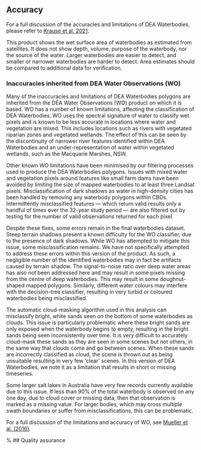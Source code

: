 ## Accuracy

For a full discussion of the accuracies and limitations of DEA Waterbodies, please refer to [Krause et al. 2021](https://doi.org/10.3390/rs13081437). 

This product shows the wet surface area of waterbodies as estimated from satellites. It does not show depth, volume, purpose of the waterbody, nor the source of the water. Larger waterbodies are easier to detect, and smaller or narrower waterbodies are harder to detect. Area estimates should be compared to additional data for verification.  

### Inaccuracies inherited from DEA Water Observations (WO)

Many of the inaccuracies and limitations of DEA Waterbodies polygons are inherited from the DEA Water Observations (WO) product on which it is based. WO has a number of known limitations, affecting the classification of DEA Waterbodies. WO uses the spectral signature of water to classify wet pixels and is known to be less accurate in locations where water and vegetation are mixed. This includes locations such as rivers with vegetated riparian zones and vegetated wetlands. The effect of this can be seen by the discontinuity of narrower river features identified within DEA Waterbodies and an under-representation of water within vegetated wetlands, such as the Macquarie Marshes, NSW.

Other known WO limitations have been minimised by our filtering processes used to produce the DEA Waterbodies polygons. Issues with mixed water and vegetation pixels around features like small farm dams have been avoided by limiting the size of mapped waterbodies to at least three Landsat pixels. Misclassification of dark shadows as water in high-density cities has been handled by removing any waterbody polygons within CBDs. Intermittently misclassified features — which return valid results only a handful of times over the 32-year study period — are also filtered out by testing for the number of valid observations returned for each pixel.

Despite these fixes, some errors remain in the final waterbodies dataset. Steep terrain shadows present a known difficulty for the WO classifier, due to the presence of dark shadows. While WO has attempted to mitigate this issue, some misclassification remains. We have not specifically attempted to address these errors within this version of the product. As such, a negligible number of the identified waterbodies may in fact be artifacts caused by terrain shadow. The signal-to-noise ratio over deep water areas has also not been addressed here and may result in some pixels missing from the centre of deep waterbodies. This may result in some doughnut-shaped mapped polygons. Similarly, different water colours may interfere with the decision-tree classifier, resulting in very turbid or coloured waterbodies being misclassified.

The automatic cloud-masking algorithm used in this analysis can misclassify bright, white sands seen on the bottom of some waterbodies as clouds. This issue is particularly problematic where these bright sands are only exposed when the waterbody begins to empty, resulting in the bright sands being seen inconsistently over time. It is very difficult to accurately cloud-mask these sands as they are seen in some scenes but not others, in the same way that clouds come and go between scenes. When these sands are incorrectly classified as cloud, the scene is thrown out as being unsuitable resulting in very few ‘clear’ scenes. In this version of DEA Waterbodies, we note it as a limitation that results in short or missing timeseries. 

Some larger salt lakes in Australia have very few records currently available due to this issue. If less than 90% of the total waterbody is observed on any one day, due to cloud cover or missing data, then that observation is marked as a missing value. For larger bodies, which may cross multiple swath boundaries or suffer from misclassifications, this can be problematic. 

For a full discussion of the limitations and accuracy of WO, see [Mueller et al. (2016)](https://doi.org/10.1016/j.rse.2015.11.003).

% ## Quality assurance

